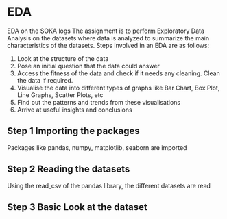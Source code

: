 # EDA
EDA on the SOKA logs
The assignment is to perform Exploratory Data Analysis on the datasets where data is analyzed to summarize the main characteristics of the datasets. Steps involved in an EDA are as follows:
  1) Look at the structure of the data
  2) Pose an initial question that the data could answer 
  3) Access the fitness of the data and check if it needs any cleaning. Clean the data if required.
  4) Visualise the data into different types of graphs like Bar Chart, Box Plot, Line Graphs, Scatter Plots, etc
  5) Find out the patterns and trends from these visualisations
  6) Arrive at useful insights and conclusions


## Step 1 Importing the packages
Packages like pandas, numpy, matplotlib, seaborn are imported

## Step 2 Reading the datasets
Using the read_csv of the pandas library, the different datasets are read

## Step 3 Basic Look at the dataset
